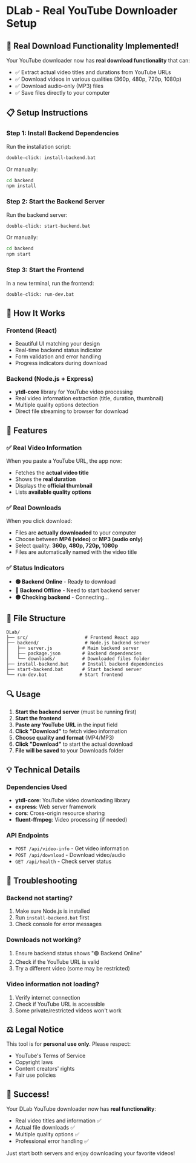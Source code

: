 # DLab - Real YouTube Downloader Setup

## 🚀 Real Download Functionality Implemented!

Your YouTube downloader now has **real download functionality** that can:
- ✅ Extract actual video titles and durations from YouTube URLs
- ✅ Download videos in various qualities (360p, 480p, 720p, 1080p)
- ✅ Download audio-only (MP3) files
- ✅ Save files directly to your computer

## 📋 Setup Instructions

### Step 1: Install Backend Dependencies
Run the installation script:
```bash
double-click: install-backend.bat
```
Or manually:
```bash
cd backend
npm install
```

### Step 2: Start the Backend Server
Run the backend server:
```bash
double-click: start-backend.bat
```
Or manually:
```bash
cd backend
npm start
```

### Step 3: Start the Frontend
In a new terminal, run the frontend:
```bash
double-click: run-dev.bat
```

## 🎯 How It Works

### Frontend (React)
- Beautiful UI matching your design
- Real-time backend status indicator
- Form validation and error handling
- Progress indicators during download

### Backend (Node.js + Express)
- **ytdl-core** library for YouTube video processing
- Real video information extraction (title, duration, thumbnail)
- Multiple quality options detection
- Direct file streaming to browser for download

## 🔧 Features

### ✅ Real Video Information
When you paste a YouTube URL, the app now:
- Fetches the **actual video title**
- Shows the **real duration**
- Displays the **official thumbnail**
- Lists **available quality options**

### ✅ Real Downloads
When you click download:
- Files are **actually downloaded** to your computer
- Choose between **MP4 (video)** or **MP3 (audio only)**
- Select quality: **360p, 480p, 720p, 1080p**
- Files are automatically named with the video title

### ✅ Status Indicators
- **🟢 Backend Online** - Ready to download
- **🔴 Backend Offline** - Need to start backend server
- **🟡 Checking backend** - Connecting...

## 📁 File Structure

```
DLab/
├── src/                     # Frontend React app
├── backend/                 # Node.js backend server
│   ├── server.js           # Main backend server
│   ├── package.json        # Backend dependencies
│   └── downloads/          # Downloaded files folder
├── install-backend.bat     # Install backend dependencies
├── start-backend.bat       # Start backend server
└── run-dev.bat            # Start frontend
```

## 🔍 Usage

1. **Start the backend server** (must be running first)
2. **Start the frontend** 
3. **Paste any YouTube URL** in the input field
4. **Click "Download"** to fetch video information
5. **Choose quality and format** (MP4/MP3)
6. **Click "Download"** to start the actual download
7. **File will be saved** to your Downloads folder

## 💡 Technical Details

### Dependencies Used
- **ytdl-core**: YouTube video downloading library
- **express**: Web server framework
- **cors**: Cross-origin resource sharing
- **fluent-ffmpeg**: Video processing (if needed)

### API Endpoints
- `POST /api/video-info` - Get video information
- `POST /api/download` - Download video/audio
- `GET /api/health` - Check server status

## 🐛 Troubleshooting

### Backend not starting?
1. Make sure Node.js is installed
2. Run `install-backend.bat` first
3. Check console for error messages

### Downloads not working?
1. Ensure backend status shows "🟢 Backend Online"
2. Check if the YouTube URL is valid
3. Try a different video (some may be restricted)

### Video information not loading?
1. Verify internet connection
2. Check if YouTube URL is accessible
3. Some private/restricted videos won't work

## ⚖️ Legal Notice

This tool is for **personal use only**. Please respect:
- YouTube's Terms of Service
- Copyright laws
- Content creators' rights
- Fair use policies

## 🎉 Success!

Your DLab YouTube downloader now has **real functionality**:
- Real video titles and information ✅
- Actual file downloads ✅
- Multiple quality options ✅
- Professional error handling ✅

Just start both servers and enjoy downloading your favorite videos!
